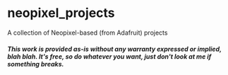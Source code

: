 neopixel_projects
=================

A collection of Neopixel-based (from Adafruit) projects

##### This work is provided as-is without any warranty expressed or implied, blah blah. It's free, so do whatever you want, just don't look at me if something breaks.
